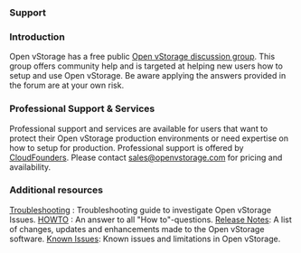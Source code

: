 ### Support

### Introduction

Open vStorage has a free public [Open vStorage discussion
group](https://groups.google.com/forum/#!forum/open-vstorage). This
group offers community help and is targeted at helping new users how to
setup and use Open vStorage. Be aware applying the answers provided in
the forum are at your own risk.

### Professional Support & Services

Professional support and services are available for users that want to
protect their Open vStorage production environments or need expertise on
how to setup for production. Professional support is offered by
[CloudFounders](http://www.cloudfounders.com). Please contact
<sales@openvstorage.com> for pricing and availability.

### Additional resources

[Troubleshooting](/doc/Troubleshooting) : Troubleshooting guide to
investigate Open vStorage Issues. [HOWTO](/doc/Howto) : An answer to all "How
to"-questions. [Release Notes](/doc/Release%20Notes): A list of changes,
updates and enhancements made to the Open vStorage software. [Known
Issues](/doc/Known%20Issues): Known issues and limitations in Open vStorage.